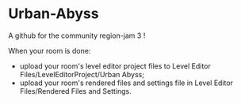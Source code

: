 # Urban-Abyss
A github for the community region-jam 3 !

When your room is done:
- upload your room's level editor project files to Level Editor Files/LevelEditorProject/Urban Abyss;
- upload your room's rendered files and settings file in Level Editor Files/Rendered Files and Settings.
